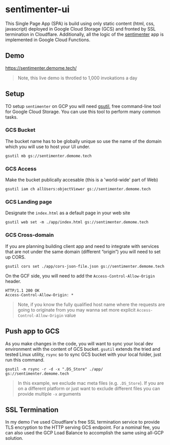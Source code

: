 # sentimenter-ui

This Single Page App (SPA) is build using only static content (html, css, javascript) deployed in Google Cloud Storage (GCS) and fronted by SSL termination in Cloudflare. Additionally, all the logic of the [sentimenter](https://github.com/mchmarny/sentimenter/) app is implemented in Google Cloud Functions.


## Demo 

https://sentimenter.demome.tech/

> Note, this live demo is throtled to 1,000 invokations a day

## Setup

TO setup `sentimenter` on GCP you will need [gsutil](https://cloud.google.com/storage/docs/gsutil), free command-line tool for Google Cloud Storage. You can use this tool to perform many common tasks. 


### GCS Bucket

The bucket name has to be globally unique so use the name of the domain which you will use to host your UI under. 

```shell
gsutil mb gs://sentimenter.demome.tech
```

### GCS Access

Make the bucket publically accesable (this is a 'world-wide' part of Web) 

```shell
gsutil iam ch allUsers:objectViewer gs://sentimenter.demome.tech
```

### GCS Landing page

Designate the `index.html` as a default page in your web site

```shell
gsutil web set -m ./app/index.html gs://sentimenter.demome.tech
```

### GCS Cross-domain

If you are planning building client app and need to integrate with services that are not under the same domain (different “origin”) you will need to set up CORS.

```shell
gsutil cors set ./app/cors-json-file.json gs://sentimenter.demome.tech
```

On the GCF side, you will need to add the `Access-Control-Allow-Origin` header.

```shell
HTTP/1.1 200 OK
Access-Control-Allow-Origin: *
```

> Note, if you know the fully qualified host name where the requests are going to originate from you may wanna set more explicit `Access-Control-Allow-Origin` value

## Push app to GCS

As you make changes in the code, you will want to sync your local dev environment with the content of GCS bucket. `gsutil` extends the tried and tested Linux utility, `rsync` so to sync GCS bucket with your local folder, just run this command.

```shell
gsutil -m rsync -r -d -x ".DS_Store" ./app/ gs://sentimenter.demome.tech
```

> In this example, we exclude mac meta files (e.g. `.DS_Store`). If you are on a different platform or just want to exclude different files you can provide multiple `-x` arguments

## SSL Termination

In my demo I've used Cloudflare's free SSL termination service to provide TLS encryption to the HTTP serving GCS endpoint. For a nominal fee, you can also used the GCP Load Balance to accomplish the same using all-GCP solution.




